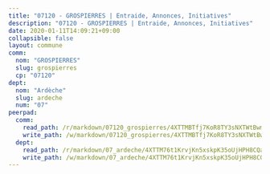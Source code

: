 ```yaml
---
title: "07120 - GROSPIERRES | Entraide, Annonces, Initiatives"
description: "07120 - GROSPIERRES | Entraide, Annonces, Initiatives"
date: 2020-01-11T14:09:21+09:00
collapsible: false
layout: commune
comm:
  nom: "GROSPIERRES"
  slug: grospierres
  cp: "07120"
dept:
  nom: "Ardèche"
  slug: ardeche
  num: "07"
peerpad:
  comm:
    read_path: /r/markdown/07120_grospierres/4XTTMBTfj7KoR8TY3sNXTWtBwmdLZqLxm2ZfTdAjrLS5h38Ne
    write_path: /w/markdown/07120_grospierres/4XTTMBTfj7KoR8TY3sNXTWtBwmdLZqLxm2ZfTdAjrLS5h38Ne-K3TgUhqHmyeNnLEPdNAdauqvFFmD9fokmcgtqQcYny68xLgouXma2wzfjfzwLmH7psF71u79tCGsG3Fj6DePRk8hcLZd7aaHSpuzg2CmD8qzQhsbLL3Dit6JJcekWSZdfiiGHomt
  dept:
    read_path: /r/markdown/07_ardeche/4XTTM76t1KrvjKn5xskpK35oUjHPH8CQaLdMsC4TVbgaVPp9H
    write_path: /w/markdown/07_ardeche/4XTTM76t1KrvjKn5xskpK35oUjHPH8CQaLdMsC4TVbgaVPp9H-K3TgTz6XqMtb1TG26LozWQGWzYCmeEroVRKKCBntm7SADEzfC88gC5qx4GzHEVb3Y3CHH1FRtgCq45v9wokwFBFS6YysdmDNnD29f5C4C6FuF2ZpCUFJZY3XzmFx1kWscUwpw6qR
---
```


